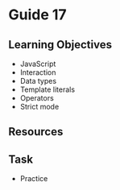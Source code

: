 # Guide 17
## Learning Objectives
- JavaScript
- Interaction
- Data types
- Template literals
- Operators
- Strict mode
## Resources

## Task
- Practice
